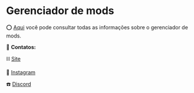# Gerenciador de mods

⭕ [Aqui](https://github.com/guamr/Wortex-Store/wiki/Gerenciador-de-mods) você pode consultar todas as informações sobre o gerenciador de mods.

📲 **Contatos:**

⛓️ [Site](http://wortexstore.com.br/)

💾 [Instagram](https://instagram.com/wortexstore)

☎️ [Discord](https://discord.gg/wortex)
